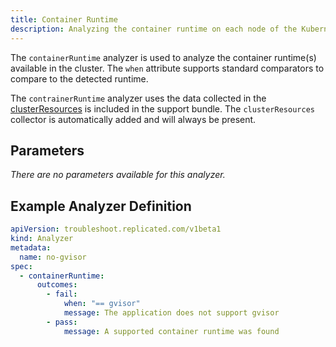 ```yaml
---
title: Container Runtime
description: Analyzing the container runtime on each node of the Kubernetes cluster
---
```


The `containerRuntime` analyzer is used to analyze the container runtime(s) available in the cluster.
The `when` attribute supports standard comparators to compare to the detected runtime.

The `contrainerRuntime` analyzer uses the data collected in the [clusterResources](https://troubleshoot.sh/collect/cluster-resources) is included in the support bundle.
The `clusterResources` collector is automatically added and will always be present.

## Parameters

*There are no parameters available for this analyzer.*

## Example Analyzer Definition

```yaml
apiVersion: troubleshoot.replicated.com/v1beta1
kind: Analyzer
metadata:
  name: no-gvisor
spec:
  - containerRuntime:
      outcomes:
        - fail:
            when: "== gvisor"
            message: The application does not support gvisor
        - pass:
            message: A supported container runtime was found
```
